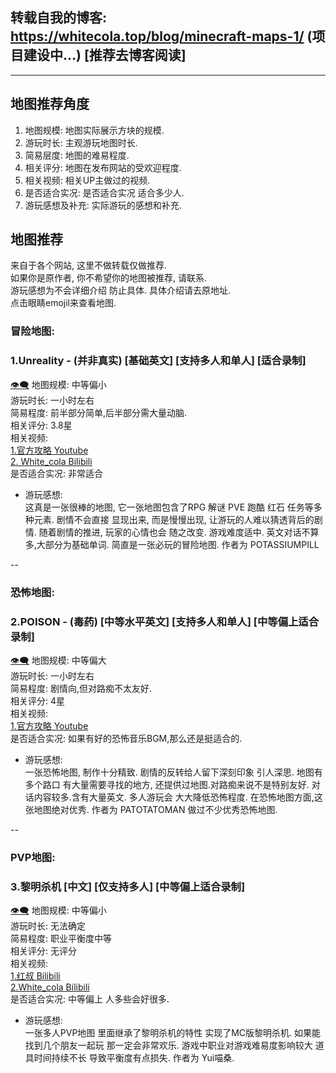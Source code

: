## 转载自我的博客: https://whitecola.top/blog/minecraft-maps-1/ (项目建设中...) [推荐去博客阅读]   
-----------------------

## 地图推荐角度
1) 地图规模: 地图实际展示方块的规模.
2) 游玩时长: 主观游玩地图时长.
3) 简易层度: 地图的难易程度.
4) 相关评分: 地图在发布网站的受欢迎程度.
5) 相关视频: 相关UP主做过的视频.
6) 是否适合实况: 是否适合实况 适合多少人.
7) 游玩感想及补充: 实际游玩的感想和补充.

## 地图推荐
来自于各个网站, 这里不做转载仅做推荐.  
如果你是原作者, 你不希望你的地图被推荐, 请联系.  
游玩感想为不会详细介绍 防止具体. 具体介绍请去原地址.    
点击眼睛emojil来查看地图.

### 冒险地图:
### 1.Unreality - (并非真实) [基础英文] [支持多人和单人] [适合录制]
[👁‍🗨](https://www.minecraftmaps.com/adventure-maps/unreality)
地图规模: 中等偏小   
游玩时长: 一小时左右   
简易程度: 前半部分简单,后半部分需大量动脑.   
相关评分: 3.8星   
相关视频:    
[1.官方攻略 Youtube](https://www.youtube.com/watch?v=2SKXvABmTKE)   
[2. White_cola Bilibili](https://space.bilibili.com/20652575/channel/detail?cid=167346)   
是否适合实况: 非常适合   
- 游玩感想:    
  这真是一张很棒的地图, 它一张地图包含了RPG 解谜 PVE 跑酷 红石 任务等多种元素. 剧情不会直接
  显现出来, 而是慢慢出现, 让游玩的人难以猜透背后的剧情. 随着剧情的推进, 玩家的心情也会
  随之改变. 游戏难度适中. 英文对话不算多,大部分为基础单词.  简直是一张必玩的冒险地图. 作者为 POTASSIUMPILL

--

### 恐怖地图:
### 2.POISON - (毒药) [中等水平英文] [支持多人和单人] [中等偏上适合录制]
[👁‍🗨](https://www.minecraftmaps.com/horror-maps/poison)
地图规模: 中等偏大  
游玩时长: 一小时左右   
简易程度: 剧情向,但对路痴不太友好.   
相关评分: 4星   
相关视频:    
[1.官方攻略 Youtube](https://www.youtube.com/watch?v=Y-WNFCkGF0s)    
是否适合实况: 如果有好的恐怖音乐BGM,那么还是挺适合的.   
- 游玩感想:    
  一张恐怖地图, 制作十分精致. 剧情的反转给人留下深刻印象 引人深思. 地图有多个路口
  有大量需要寻找的地方, 还提供过地图.对路痴来说不是特别友好. 对话内容较多.含有大量英文. 多人游玩会
  大大降低恐怖程度. 在恐怖地图方面,这张地图绝对优秀. 作者为 PATOTATOMAN 做过不少优秀恐怖地图.
  
--

### PVP地图:
### 3.黎明杀机 [中文] [仅支持多人] [中等偏上适合录制]
[👁‍🗨](https://www.mcbbs.net/thread-964333-1-3.html)
地图规模: 中等偏小  
游玩时长: 无法确定   
简易程度: 职业平衡度中等   
相关评分: 无评分   
相关视频:    
[1.红叔 Bilibili](https://www.bilibili.com/video/BV1Lh41117tC)    
[2.White_cola Bilibili](https://www.bilibili.com/video/BV1sy4y1n7kN)    
是否适合实况: 中等偏上 人多些会好很多.   
- 游玩感想:    
  一张多人PVP地图 里面继承了黎明杀机的特性 实现了MC版黎明杀机. 如果能找到几个朋友一起玩
  那一定会非常欢乐. 游戏中职业对游戏难易度影响较大 道具时间持续不长 导致平衡度有点损失.
  作者为 Yui喵桑.
  



